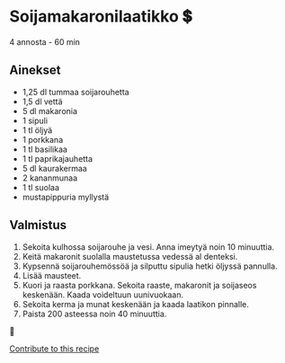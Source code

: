 # Soijamakaronilaatikko 💲
4 annosta - 60 min

## Ainekset
- 1,25 dl tummaa soijarouhetta
- 1,5 dl vettä
- 5 dl makaronia
- 1 sipuli
- 1 tl öljyä
- 1 porkkana
- 1 tl basilikaa
- 1 tl paprikajauhetta
- 5 dl kaurakermaa
- 2 kananmunaa
- 1 tl suolaa
- mustapippuria myllystä

## Valmistus
1. Sekoita kulhossa soijarouhe ja vesi. Anna imeytyä noin 10 minuuttia.
2. Keitä makaronit suolalla maustetussa vedessä al denteksi.
3. Kypsennä soijarouhemössöä ja silputtu sipulia hetki öljyssä pannulla.
4. Lisää mausteet.
5. Kuori ja raasta porkkana. Sekoita raaste, makaronit ja soijaseos keskenään. Kaada voideltuun uunivuokaan.
6. Sekoita kerma ja munat keskenään ja kaada laatikon pinnalle.
7. Paista 200 asteessa noin 40 minuuttia.

🥚


[Contribute to this recipe](https://github.com/sjaks/cookbook/edit/master/recipe/recipe/soijamakaronilaatikko.md)